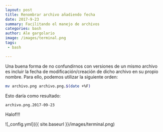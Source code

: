 ```yaml
---
layout: post
title: Renombrar archivo añadiendo fecha
date: 2017-9-23
summary: Facilitando el manejo de archivos
categories: bash
author: Ale gargolario
image: /images/terminal.png 
tags:
 - bash

---
```

Una buena forma de no confundirnos con versiones de un mismo archivo es incluir la fecha de modificación/creación de dicho archivo en su propio nombre. Para ello, podemos utilizar la siguiente orden:

``` bash
mv archivo.png archivo.png.$(date +%F)
```
Esto daría como resultado:

``` bash
archivo.png.2017-09-23
```
Halof!!!

![_config.yml]({{ site.baseurl }}/images/terminal.png)
